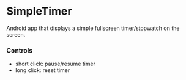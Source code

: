 # SimpleTimer
Android app that displays a simple fullscreen timer/stopwatch on the screen.

### Controls

- short click: pause/resume timer
- long click: reset timer
